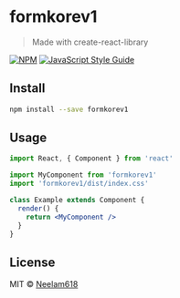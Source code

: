 # formkorev1

> Made with create-react-library

[![NPM](https://img.shields.io/npm/v/formkorev1.svg)](https://www.npmjs.com/package/formkorev1) [![JavaScript Style Guide](https://img.shields.io/badge/code_style-standard-brightgreen.svg)](https://standardjs.com)

## Install

```bash
npm install --save formkorev1
```

## Usage

```jsx
import React, { Component } from 'react'

import MyComponent from 'formkorev1'
import 'formkorev1/dist/index.css'

class Example extends Component {
  render() {
    return <MyComponent />
  }
}
```

## License

MIT © [Neelam618](https://github.com/Neelam618)
